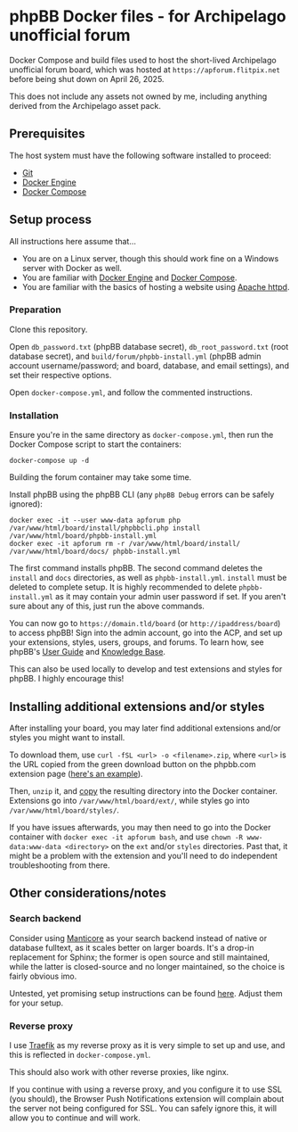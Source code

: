 # phpBB Docker files - for Archipelago unofficial forum 
Docker Compose and build files used to host the short-lived Archipelago unofficial forum board,
which was hosted at `https://apforum.flitpix.net` before being shut down on April 26, 2025.

This does not include any assets not owned by me, including anything derived from the Archipelago asset pack.

## Prerequisites

The host system must have the following software installed to proceed:

- [Git](https://git-scm.com/)
- [Docker Engine](https://docs.docker.com/engine/install/)
- [Docker Compose](https://docs.docker.com/compose/install/)

## Setup process

All instructions here assume that...

- You are on a Linux server, though this should work fine on a Windows server with Docker as well.
- You are familiar with [Docker Engine](https://docs.docker.com/engine/) and [Docker Compose](https://docs.docker.com/compose/).
- You are familiar with the basics of hosting a website using [Apache httpd](https://httpd.apache.org/).

### Preparation

Clone this repository.

Open `db_password.txt` (phpBB database secret), `db_root_password.txt` (root database secret), and `build/forum/phpbb-install.yml` (phpBB admin account username/password; and board, database, and email settings), and set their respective options.

Open `docker-compose.yml`, and follow the commented instructions.

### Installation

Ensure you're in the same directory as `docker-compose.yml`, then run the Docker Compose script to start the containers:

```
docker-compose up -d
```

Building the forum container may take some time.

Install phpBB using the phpBB CLI (any `phpBB Debug` errors can be safely ignored):

```
docker exec -it --user www-data apforum php /var/www/html/board/install/phpbbcli.php install /var/www/html/board/phpbb-install.yml
docker exec -it apforum rm -r /var/www/html/board/install/ /var/www/html/board/docs/ phpbb-install.yml
```

The first command installs phpBB.
The second command deletes the `install` and `docs` directories, as well as `phpbb-install.yml`.
`install` must be deleted to complete setup.
It is highly recommended to delete `phpbb-install.yml` as it may contain your admin user password if set.
If you aren't sure about any of this, just run the above commands.

You can now go to `https://domain.tld/board` (or `http://ipaddress/board`) to access phpBB!
Sign into the admin account, go into the ACP, and set up your extensions, styles, users, groups, and forums.
To learn how, see phpBB's
[User Guide](https://www.phpbb.com/support/docs/en/3.3/ug/adminguide/) and
[Knowledge Base](https://www.phpbb.com/support/docs/en/3.3/kb/).

This can also be used locally to develop and test extensions and styles for phpBB. I highly encourage this!

## Installing additional extensions and/or styles

After installing your board, you may later find additional extensions and/or styles you might want to install.

To download them, use `curl -fSL <url> -o <filename>.zip`,
where `<url>` is the URL copied from the green download button on the phpbb.com extension page
([here's an example](https://www.phpbb.com/customise/db/extension/webpushnotifications/)).

Then, `unzip` it, and
[copy](https://docs.docker.com/reference/cli/docker/container/cp/) the resulting directory into the Docker container.
Extensions go into `/var/www/html/board/ext/`, while styles go into `/var/www/html/board/styles/`.

If you have issues afterwards, you may then need to go into the Docker container with `docker exec -it apforum bash`,
and use `chown -R www-data:www-data <directory>` on the `ext` and/or `styles` directories.
Past that, it might be a problem with the extension and you'll need to do independent troubleshooting from there.

## Other considerations/notes

### Search backend

Consider using [Manticore](https://manticoresearch.com/) as your search backend instead of native or database fulltext,
as it scales better on larger boards.
It's a drop-in replacement for Sphinx; the former is open source and still maintained,
while the latter is closed-source and no longer maintained,
so the choice is fairly obvious imo.

Untested, yet promising setup instructions can be found [here](https://www.phpbb.com/community/viewtopic.php?t=2607821).
Adjust them for your setup.

### Reverse proxy

I use [Traefik](https://traefik.io/traefik/) as my reverse proxy as it is very simple to set up and use,
and this is reflected in `docker-compose.yml`.

This should also work with other reverse proxies, like nginx.

If you continue with using a reverse proxy, and you configure it to use SSL (you should),
the Browser Push Notifications extension will complain about the server not being configured for SSL.
You can safely ignore this, it will allow you to continue and will work.
